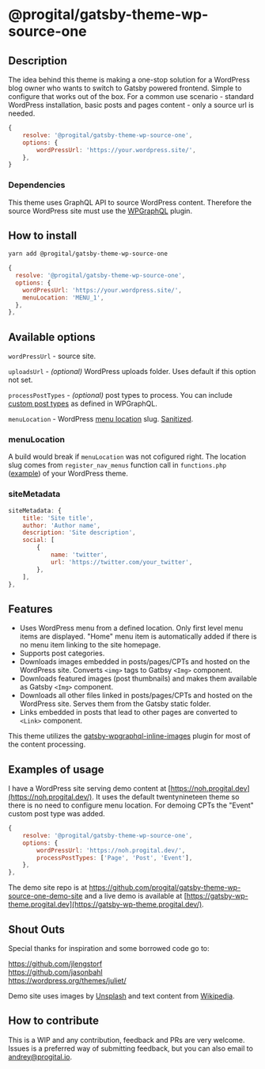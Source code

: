 # @progital/gatsby-theme-wp-source-one

## Description

The idea behind this theme is making a one-stop solution for a WordPress blog owner who wants to switch to Gatsby powered frontend. Simple to configure that works out of the box. For a common use scenario - standard WordPress installation, basic posts and pages content - only a source url is needed.

```javascript
{
    resolve: '@progital/gatsby-theme-wp-source-one',
    options: {
        wordPressUrl: 'https://your.wordpress.site/',
    },
}
```

### Dependencies

This theme uses GraphQL API to source WordPress content. Therefore the source WordPress site must use the [WPGraphQL](https://www.wpgraphql.com/) plugin.

## How to install

```bash
yarn add @progital/gatsby-theme-wp-source-one
```

```javascript
{
  resolve: '@progital/gatsby-theme-wp-source-one',
  options: {
    wordPressUrl: 'https://your.wordpress.site/',
    menuLocation: 'MENU_1',
  },
},
```

## Available options

`wordPressUrl` - source site.

`uploadsUrl` - _(optional)_ WordPress uploads folder. Uses default if this option not set.

`processPostTypes` - _(optional)_ post types to process. You can include [custom post types](https://docs.wpgraphql.com/getting-started/custom-post-types) as defined in WPGraphQL.

`menuLocation` - WordPress [menu location](https://codex.wordpress.org/Function_Reference/register_nav_menus) slug. [Sanitized](https://github.com/wp-graphql/wp-graphql/blob/f92e9f4dc11db987f74ff458ab05f42a3e76b866/src/Type/WPEnumType.php#L32).

### menuLocation

A build would break if `menuLocation` was not cofigured right. The location slug comes from `register_nav_menus` function call in `functions.php` ([example](https://github.com/WordPress/twentynineteen/blob/5385371bb8a78ead93543ed2796517918b1a63bd/functions.php#L59)) of your WordPress theme.

### siteMetadata

```javascript
siteMetadata: {
    title: 'Site title',
    author: 'Author name',
    description: 'Site description',
    social: [
        {
            name: 'twitter',
            url: 'https://twitter.com/your_twitter',
        },
    ],
},
```

## Features

- Uses WordPress menu from a defined location. Only first level menu items are displayed. "Home" menu item is automatically added if there is no menu item linking to the site homepage.
- Supports post categories.
- Downloads images embedded in posts/pages/CPTs and hosted on the WordPress site. Converts `<img>` tags to Gatbsy `<Img>` component.
- Downloads featured images (post thumbnails) and makes them available as Gatsby `<Img>` component.
- Downloads all other files linked in posts/pages/CPTs and hosted on the WordPress site. Serves them from the Gatsby static folder.
- Links embedded in posts that lead to other pages are converted to `<Link>` component.

This theme utilizes the [gatsby-wpgraphql-inline-images](https://github.com/progital/gatsby-wpgraphql-inline-images) plugin for most of the content processing.

## Examples of usage

I have a WordPress site serving demo content at [https://noh.progital.dev](https://noh.progital.dev/). It uses the default twentynineteen theme so there is no need to configure menu location. For demoing CPTs the "Event" custom post type was added.

```javascript
{
    resolve: '@progital/gatsby-theme-wp-source-one',
    options: {
        wordPressUrl: 'https://noh.progital.dev/',
        processPostTypes: ['Page', 'Post', 'Event'],
    },
},
```

The demo site repo is at https://github.com/progital/gatsby-theme-wp-source-one-demo-site and a live demo is available at [https://gatsby-wp-theme.progital.dev](https://gatsby-wp-theme.progital.dev/).

## Shout Outs

Special thanks for inspiration and some borrowed code go to:

https://github.com/jlengstorf  
https://github.com/jasonbahl  
https://wordpress.org/themes/juliet/  

Demo site uses images by [Unsplash](https://unsplash.com/) and text content from [Wikipedia](https://www.wikipedia.org/).

## How to contribute

This is a WIP and any contribution, feedback and PRs are very welcome. Issues is a preferred way of submitting feedback, but you can also email to [andrey@progital.io](mailto:andrey@progital.io).
